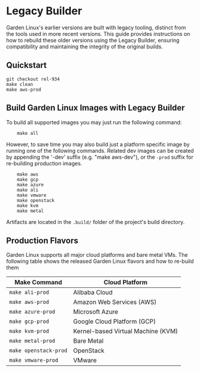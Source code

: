 # Legacy Builder

Garden Linux's earlier versions are built with legacy tooling, distinct from the tools used in more recent versions. 
This guide provides instructions on how to rebuild these older versions using the Legacy Builder, ensuring compatibility and maintaining the integrity of the original builds.


## Quickstart 

```shell
git checkout rel-934
make clean
make aws-prod
```

## Build Garden Linux Images with Legacy Builder
To build all supported images you may just run the following command:
```
    make all
```

However, to save time you may also build just a platform specific image by running one of the following commands. Related dev images can be created by appending the '-dev' suffix (e.g. "make aws-dev"), or the `-prod` suffix for re-building production images.
```
    make aws
    make gcp
    make azure
    make ali
    make vmware
    make openstack
    make kvm
    make metal
```

Artifacts are located in the `.build/` folder of the project's build directory.

## Production Flavors

Garden Linux supports all major cloud platforms and bare metal VMs. 
The following table shows the released Garden Linux flavors and how to re-build them

| Make Command          | Cloud Platform |
|-----------------------|----------------|
| `make ali-prod`       | Alibaba Cloud  |
| `make aws-prod`       | Amazon Web Services (AWS) |
| `make azure-prod`     | Microsoft Azure|
| `make gcp-prod`       | Google Cloud Platform (GCP) |
| `make kvm-prod`       | Kernel-based Virtual Machine (KVM) |
| `make metal-prod`     | Bare Metal    |
| `make openstack-prod` | OpenStack     |
| `make vmware-prod`    | VMware        |
